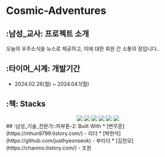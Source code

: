 # Cosmic-Adventures
## :남성_교사: 프로젝트 소개
오늘의 우주소식을 뉴스로 제공하고, 이에 대한 회원 간 소통의 장입니다..
## :타이머_시계: 개발기간
- 2024.02.26(월) ~ 2024.04.1(월)
## :책:️ Stacks
<div align=center>
 <img src="https://img.shields.io/badge/kotlin-7F52FF?style=for-the-badge&logo=kotlin&logoColor=white">
 <img src="https://img.shields.io/badge/git-F05032?style=for-the-badge&logo=git&logoColor=white">
 <img src="https://img.shields.io/badge/github-181717?style=for-the-badge&logo=github&logoColor=white">
 <img src="https://img.shields.io/badge/supabase-3FCF8E?style=for-the-badge&logo=supabase&logoColor=white">
 <img src="https://img.shields.io/badge/spring-6DB33F?style=for-the-badge&logo=spring&logoColor=white">
 <img src="https://img.shields.io/badge/springboot-6DB33F?style=for-the-badge&logo=springboot&logoColor=white">
</div>
## :남성_기술_전문가::피부톤-2: Built With
* [변무훈](https://mhun9799.tistory.com/) - 리더
* [박현석](https://github.com/justhyeonseok) - 부리더
* [김찬모](https://chanmo.tistory.com/) - 조원

